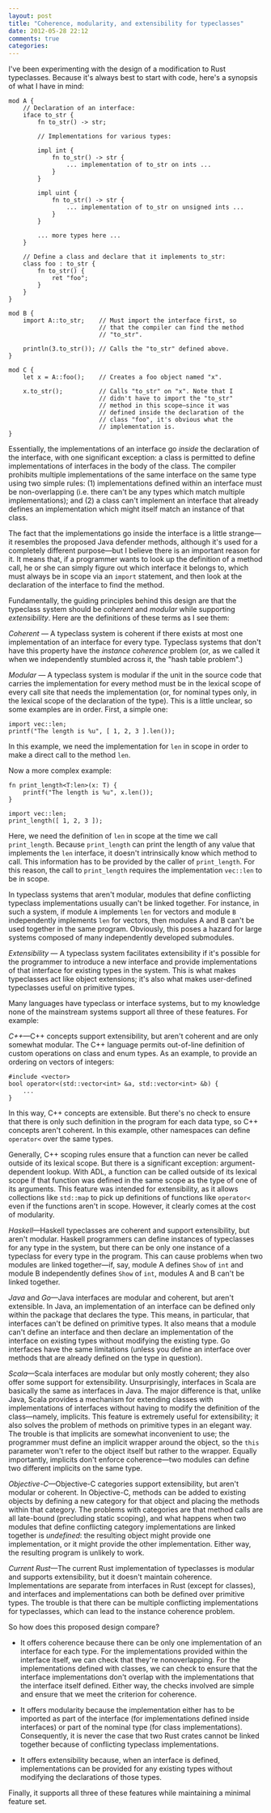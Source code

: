 ```yaml
---
layout: post
title: "Coherence, modularity, and extensibility for typeclasses"
date: 2012-05-28 22:12
comments: true
categories: 
---
```


I've been experimenting with the design of a modification to Rust typeclasses. Because it's always best to start with code, here's a synopsis of what I have in mind:

    mod A {
        // Declaration of an interface:
        iface to_str {
            fn to_str() -> str;
        
            // Implementations for various types:

            impl int {
                fn to_str() -> str {
                    ... implementation of to_str on ints ...
                }
            }
        
            impl uint {
                fn to_str() -> str {
                    ... implementation of to_str on unsigned ints ...
                }
            }
        
            ... more types here ...
        }

        // Define a class and declare that it implements to_str:
        class foo : to_str {
            fn to_str() {
                ret "foo";
            }
        }
    }

    mod B {
        import A::to_str;    // Must import the interface first, so
                             // that the compiler can find the method
                             // "to_str".

        println(3.to_str()); // Calls the "to_str" defined above.
    }
    
    mod C {
        let x = A::foo();    // Creates a foo object named "x".

        x.to_str();          // Calls "to_str" on "x". Note that I
                             // didn't have to import the "to_str"
                             // method in this scope—since it was
                             // defined inside the declaration of the
                             // class "foo", it's obvious what the
                             // implementation is.
    } 

Essentially, the implementations of an interface go *inside* the declaration of the interface, with one significant exception: a class is permitted to define implementations of interfaces in the body of the class. The compiler prohibits multiple implementations of the same interface on the same type using two simple rules: (1) implementations defined within an interface must be non-overlapping (i.e. there can't be any types which match multiple implementations); and (2) a class can't implement an interface that already defines an implementation which might itself match an instance of that class.

The fact that the implementations go inside the interface is a little strange—it resembles the proposed Java defender methods, although it's used for a completely different purpose—but I believe there is an important reason for it. It means that, if a programmer wants to look up the definition of a method call, he or she can simply figure out which interface it belongs to, which must always be in scope via an `import` statement, and then look at the declaration of the interface to find the method.

Fundamentally, the guiding principles behind this design are that the typeclass system should be *coherent* and *modular* while supporting *extensibility*. Here are the definitions of these terms as I see them:

*Coherent* — A typeclass system is coherent if there exists at most one implementation of an interface for every type. Typeclass systems that don't have this property have the *instance coherence* problem (or, as we called it when we independently stumbled across it, the "hash table problem".)

*Modular* — A typeclass system is modular if the unit in the source code that carries the implementation for every method must be in the lexical scope of every call site that needs the implementation (or, for nominal types only, in the lexical scope of the declaration of the type). This is a little unclear, so some examples are in order. First, a simple one:

    import vec::len;
    printf("The length is %u", [ 1, 2, 3 ].len());
    
In this example, we need the implementation for `len` in scope in order to make a direct call to the method `len`.

Now a more complex example:

    fn print_length<T:len>(x: T) {
        printf("The length is %u", x.len());
    }
    
    import vec::len;
    print_length([ 1, 2, 3 ]);
    
Here, we need the definition of `len` in scope at the time we call `print_length`. Because `print_length` can print the length of any value that implements the `len` interface, it doesn't intrinsically know which method to call. This information has to be provided by the caller of `print_length`. For this reason, the call to `print_length` requires the implementation `vec::len` to be in scope.

In typeclass systems that aren't modular, modules that define conflicting typeclass implementations usually can't be linked together. For instance, in such a system, if module `A` implements `len` for vectors and module `B` independently implements `len` for vectors, then modules A and B can't be used together in the same program. Obviously, this poses a hazard for large systems composed of many independently developed submodules.

*Extensibility* — A typeclass system facilitates extensibility if it's possible for the programmer to introduce a new interface and provide implementations of that interface for existing types in the system. This is what makes typeclasses act like object extensions; it's also what makes user-defined typeclasses useful on primitive types.

Many languages have typeclass or interface systems, but to my knowledge none of the mainstream systems support all three of these features. For example:

*C++*—C++ concepts support extensibility, but aren't coherent and are only somewhat modular. The C++ language permits out-of-line definition of custom operations on class and enum types. As an example, to provide an ordering on vectors of integers:

    #include <vector>
    bool operator<(std::vector<int> &a, std::vector<int> &b) {
        ...
    }

In this way, C++ concepts are extensible. But there's no check to ensure that there is only such definition in the program for each data type, so C++ concepts aren't coherent. In this example, other namespaces can define `operator<` over the same types.

Generally, C++ scoping rules ensure that a function can never be called outside of its lexical scope. But there is a significant exception: argument-dependent lookup. With ADL, a function can be called outside of its lexical scope if that function was defined in the same scope as the type of one of its arguments. This feature was intended for extensibility, as it allows collections like `std::map` to pick up definitions of functions like `operator<` even if the functions aren't in scope. However, it clearly comes at the cost of modularity.

*Haskell*—Haskell typeclasses are coherent and support extensibility, but aren't modular. Haskell programmers can define instances of typeclasses for any type in the system, but there can be only one instance of a typeclass for every type in the program. This can cause problems when two modules are linked together—if, say, module A defines `Show` of `int` and module B independently defines `Show` of `int`, modules A and B can't be linked together.

*Java* and *Go*—Java interfaces are modular and coherent, but aren't extensible. In Java, an implementation of an interface can be defined only within the package that declares the type. This means, in particular, that interfaces can't be defined on primitive types. It also means that a module can't define an interface and then declare an implementation of the interface on existing types without modifying the existing type. Go interfaces have the same limitations (unless you define an interface over methods that are already defined on the type in question).

*Scala*—Scala interfaces are modular but only mostly coherent; they also offer some support for extensibility. Unsurprisingly, interfaces in Scala are basically the same as interfaces in Java. The major difference is that, unlike Java, Scala provides a mechanism for extending classes with implementations of interfaces without having to modify the definition of the class—namely, implicits. This feature is extremely useful for extensibility; it also solves the problem of methods on primitive types in an elegant way. The trouble is that implicits are somewhat inconvenient to use; the programmer must define an implicit wrapper around the object, so the `this` parameter won't refer to the object itself but rather to the wrapper. Equally importantly, implicits don't enforce coherence—two modules can define two different implicits on the same type.

*Objective-C*—Objective-C categories support extensibility, but aren't modular or coherent. In Objective-C, methods can be added to existing objects by defining a new category for that object and placing the methods within that category. The problems with categories are that method calls are all late-bound (precluding static scoping), and what happens when two modules that define conflicting category implementations are linked together is *undefined*: the resulting object might provide one implementation, or it might provide the other implementation. Either way, the resulting program is unlikely to work.

*Current Rust*—The current Rust implementation of typeclasses is modular and supports extensibility, but it doesn't maintain coherence. Implementations are separate from interfaces in Rust (except for classes), and interfaces and implementations can both be defined over primitive types. The trouble is that there can be multiple conflicting implementations for typeclasses, which can lead to the instance coherence problem.

So how does this proposed design compare?

* It offers coherence because there can be only one implementation of an interface for each type. For the implementations provided within the interface itself, we can check that they're nonoverlapping. For the implementations defined with classes, we can check to ensure that the interface implementations don't overlap with the implementations that the interface itself defined. Either way, the checks involved are simple and ensure that we meet the criterion for coherence.

* It offers modularity because the implementation either has to be imported as part of the interface (for implementations defined inside interfaces) or part of the nominal type (for class implementations). Consequently, it is never the case that two Rust crates cannot be linked together because of conflicting typeclass implementations.

* It offers extensibility because, when an interface is defined, implementations can be provided for any existing types without modifying the declarations of those types.

Finally, it supports all three of these features while maintaining a minimal feature set.

